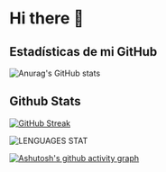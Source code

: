 # Hi there 👋

<!--
**Alan250812GPR/Alan250812GPR** is a ✨ _special_ ✨ repository because its `README.md` (this file) appears on your GitHub profile.

Here are some ideas to get you started:

- 🔭 I’m currently working on ...Oleofinos Web Developer and SmartRaccoon CIO
- 🌱 I’m currently learning PHP and C#
- 👯 I’m looking to collaborate on Microsoft maybe
- 💬 Ask me about ... my carrer
- ⚡ Fun fact: ... i'm don't sleep
-->

## Estadísticas de mi GitHub
![Anurag's GitHub stats](https://github-readme-stats.vercel.app/api?username=Alan250812GPR&show_icons=true&theme=merko)

## Github Stats 

[![GitHub Streak](https://streak-stats.demolab.com?user=Alan250812GPR&theme=taiga&hide_border=true&short_numbers=true&date_format=j%20M%5B%20Y%5D&mode=weekly)](https://git.io/streak-stats)

![LENGUAGES STAT]( https://github-readme-stats.vercel.app/api/top-langs?username=Alan250812GPR&theme=dark&show_icons=true&locale=en&layout=compact )

[![Ashutosh's github activity graph](https://github-readme-activity-graph.vercel.app/graph?username=Alan250812GPR&theme=react)](https://github.com/Alan250812GPR/github-readme-activity-graph)
